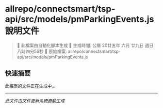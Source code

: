 # allrepo/connectsmart/tsp-api/src/models/pmParkingEvents.js 說明文件

> 🚧 此檔案由自動化腳本生成
> 📅 生成時間: 公曆 20廿五年 六月 廿九日 週日 八時四分56秒
> 📂 原始檔案: allrepo/connectsmart/tsp-api/src/models/pmParkingEvents.js

## 快速摘要
此檔案的文件正在生成中...

<!-- 實際使用時，這裡會是 Claude Code 生成的完整文件內容 -->

---
*此文件由文件更新系統自動生成*
